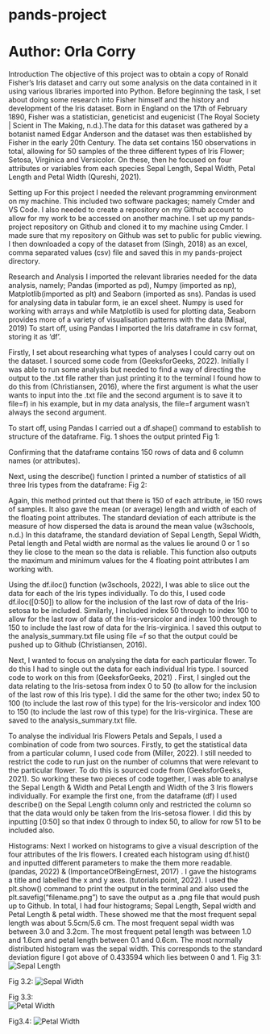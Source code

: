 # pands-project
# Author: Orla Corry

Introduction
The objective of this project was to obtain a copy of Ronald Fisher’s Iris dataset and carry out some analysis on the data contained in it using various libraries imported into Python.
Before beginning the task, I set about doing some research into Fisher himself and the history and development of the Iris dataset. 
Born in England on the 17th of February 1890, Fisher was a statistician, geneticist and eugenicist (The Royal Society | Scient in The Making, n.d.).The data for this dataset was gathered by a botanist named Edgar Anderson and the dataset was then established by Fisher in the early 20th Century. The data set contains 150 observations in total, allowing for 50 samples of the three different types of Iris Flower; Setosa, Virginica and Versicolor. On these, then he focused on four attributes or variables from each species Sepal Length, Sepal Width, Petal Length and Petal Width (Qureshi, 2021). 

Setting up 
For this project I needed the relevant programming environment on my machine. This included two software packages; namely Cmder and VS Code. I also needed to create a repository on my Github account to allow for my work to be accessed on another machine. 
I set up my pands-project repository on Github and cloned it to my machine using Cmder. I made sure that my repository on Github was set to public for public viewing. I then downloaded a copy of the dataset from (Singh, 2018) as an excel, comma separated values (csv) file and saved this in my pands-project directory. 


Research and Analysis
I imported the relevant libraries needed for the data analysis, namely; Pandas (imported as pd), Numpy (imported as np), Matplotlib(imported as plt) and Seaborn (imported as sns).  Pandas is used for analysing data in tabular form, ie an excel sheet. Numpy is used for working with arrays and while Matplotlib is used for plotting data, Seaborn provides more of a variety of visualisation patterns with the data (Misal, 2019) 
To start off, using Pandas I imported the Iris dataframe in csv format, storing it as ‘df’. 

Firstly, I set about researching what types of analyses I could carry out on the dataset. I sourced some code from (GeeksforGeeks, 2022). Initially I was able to run some analysis but needed to find a way of directing the output to the .txt file rather than just printing it to the terminal I found how to do this from (Christiansen, 2016), where the first argument is what the user wants to input into the .txt file and the second argument is to save it to file=f) in his example, but in my data analysis, the file=f argument wasn’t always the second argument. 

To start off, using Pandas I carried out a df.shape() command to establish to structure of the dataframe. Fig. 1 shoes the output printed 
Fig 1:
 
Confirming that the dataframe contains 150 rows of data and 6 column names (or attributes). 

Next, using the describe() function I printed a number of statistics of all three Iris types from the dataframe: 
Fig 2:
 
Again, this method printed out that there is 150 of each attribute, ie 150 rows of samples. It also gave the mean (or average) length and width of each of the floating point attributes. The standard deviation of each attribute is the measure of how dispersed the data is around the mean value (w3schools, n.d.) 
In this dataframe, the standard deviation of Sepal Length, Sepal Width, Petal length and Petal width are normal as the values lie around 0 or 1 so they lie close to the mean so the data is reliable.
This function also outputs the maximum and minimum values for the 4 floating point attributes I am working with.  

Using the df.iloc() function (w3schools, 2022), I was able to slice out the data for each of the Iris types individually. To do this, I used code df.iloc([0:50]) to allow for the inclusion of the last row of data of the Iris-setosa to be included. Similarly, I included index 50 through to index 100 to allow for the last row of data of the Iris-versicolor and index 100 through to 150 to include the last row of data for the Iris-virginica.  I saved this output to the analysis_summary.txt file using file =f so that the output could be pushed up to Github (Christiansen, 2016). 

Next, I wanted to focus on analysing the data for each particular flower. To do this I had to single out the data for each individual Iris type. I sourced code to work on this from (GeeksforGeeks, 2021) . 
First, I singled out the data relating to the Iris-setosa from index 0 to 50 (to allow for the inclusion of the last row of this Iris type).  I did the same for the other two; index 50 to 100 (to include the last row of this type) for the Iris-versicolor and index 100 to 150 (to include the last row of this type) for the Iris-virginica. These are saved to the analysis_summary.txt file. 


To analyse the individual Iris Flowers Petals and Sepals, I used a combination of code from two sources. Firstly, to get the statistical data from a particular column, I used code from (Miller, 2022). I still needed to restrict the code to run just on the number of columns that were relevant to the particular flower. To do this is sourced code from (GeeksforGeeks, 2021). 
So working these two pieces of code together, I was able to analyse the Sepal Length & Width and Petal Length and Width of the 3 Iris flowers individually. For example the first one, from the dataframe (df) I used describe() on the Sepal Length column only and restricted the column so that the data would only be taken from the Iris-setosa flower. I did this by inputting [0:50] so that index 0 through to index 50, to allow for row 51 to be included also. 

Histograms: 
Next I worked on histograms to give a visual description of the four attributes of the Iris flowers. I created each histogram using df.hist() and inputted different parameters to make the them more readable. (pandas, 2022) & (ImportanceOfBeingErnest, 2017) .
I gave the histograms a title and labelled the x and y axes. (tutorials point, 2022). I used the plt.show() command to print the output in the terminal and also used the plt.savefig(“filename.png”) to save the output as a .png file that would push up to Github. 
In total, I had four histograms; Sepal Length, Sepal width and Petal Length & petal width. These showed me that the most frequent sepal length was about 5.5cm/5.6 cm. The most frequent sepal width was between 3.0 and 3.2cm. The most frequent petal length was between 1.0 and 1.6cm and petal length between 0.1 and 0.6cm. The most normally distributed histogram was the sepal width. This corresponds to the standard deviation figure I got above of 0.433594 which lies between 0 and 1.
Fig 3.1: 
![Sepal Length](https://user-images.githubusercontent.com/98124862/164892735-c1fc424a-0180-4100-b07a-c7e48e688cc8.PNG)


Fig 3.2:
![Sepal Width](https://user-images.githubusercontent.com/98124862/164892747-aa94397c-ffc3-4341-b363-e2d9886b7c28.PNG)
  

Fig 3.3:	 
![Petal Width](https://user-images.githubusercontent.com/98124862/164892645-c0fae330-8c2f-4b96-a794-5f3106643650.PNG)

Fig3.4:
![Petal Width](https://user-images.githubusercontent.com/98124862/164892759-40013b78-5a81-4ace-9fa2-dea88c998474.PNG)

  



